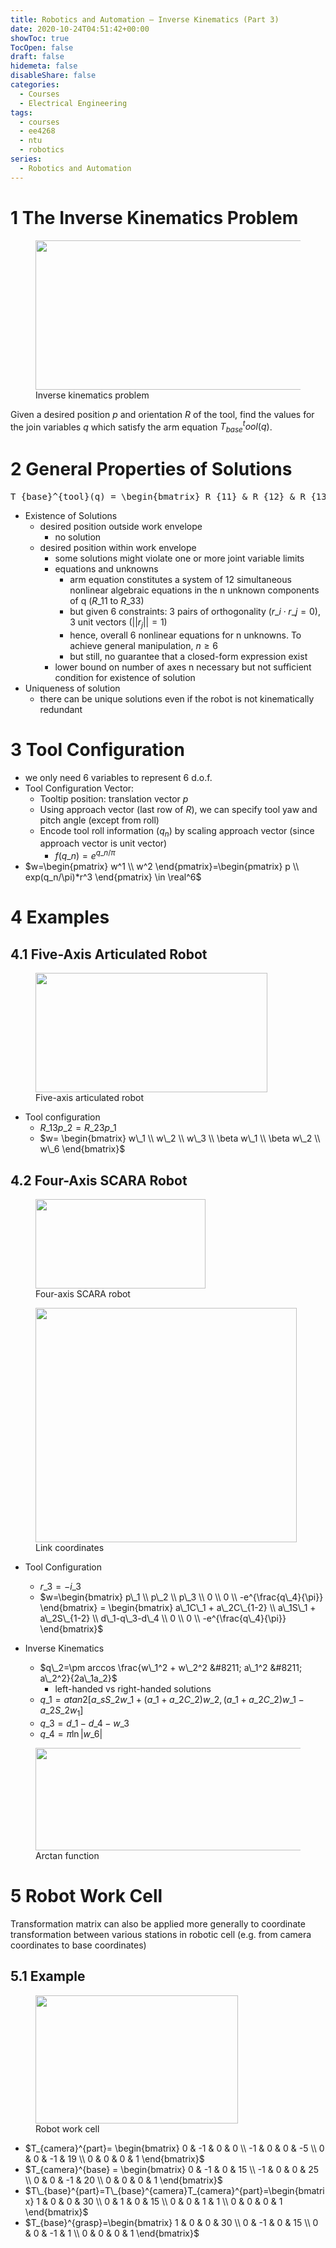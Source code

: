 ```yaml
---
title: Robotics and Automation – Inverse Kinematics (Part 3)
date: 2020-10-24T04:51:42+00:00
showToc: true
TocOpen: false
draft: false
hidemeta: false
disableShare: false
categories:
  - Courses
  - Electrical Engineering
tags:
  - courses
  - ee4268
  - ntu
  - robotics
series:
  - Robotics and Automation
---
```


# 1 The Inverse Kinematics Problem

<div class="wp-block-image">
  <figure class="aligncenter size-large"><a href="https://i2.wp.com/ppeetteerrsx.com/wp-content/uploads/2020/10/12-2.png?ssl=1"><img loading="lazy" width="452" height="239" src="https://i2.wp.com/ppeetteerrsx.com/wp-content/uploads/2020/10/12-2.png?resize=452%2C239&#038;ssl=1" alt="" class="wp-image-1300" srcset="https://i2.wp.com/ppeetteerrsx.com/wp-content/uploads/2020/10/12-2.png?w=452&ssl=1 452w, https://i2.wp.com/ppeetteerrsx.com/wp-content/uploads/2020/10/12-2.png?resize=300%2C159&ssl=1 300w, https://i2.wp.com/ppeetteerrsx.com/wp-content/uploads/2020/10/12-2.png?resize=320%2C169&ssl=1 320w" sizes="(max-width: 452px) 100vw, 452px" data-recalc-dims="1" /></a><figcaption>Inverse kinematics problem</figcaption></figure>
</div>

Given a desired position $p$ and orientation $R$ of the tool, find the values for the join variables $q$ which satisfy the arm equation $T_{base}^tool(q)$.

# 2 General Properties of Solutions

<div class="wp-block-katex-display-block katex-eq" data-katex-display="true">
  <pre>T_{base}^{tool}(q) = \begin{bmatrix} R_{11} & R_{12} & R_{13} & p_1 \\ R_{21} & R_{22} & R_{23} & p_2 \\ R_{31} & R_{32} & R_{33} & p_3 \\ 0 & 0 & 0 & 1\end{bmatrix}</pre>
</div>

- Existence of Solutions
  - desired position outside work envelope
    - no solution
  - desired position within work envelope
    - some solutions might violate one or more joint variable limits
    - equations and unknowns
      - arm equation constitutes a system of 12 simultaneous nonlinear algebraic equations in the n unknown components of q ($R\_{11}$ to $R\_{33}$)
      - but given 6 constraints: 3 pairs of orthogonality ($r\_i \cdot r\_j=0$), 3 unit vectors ($||r_j||=1$)
      - hence, overall 6 nonlinear equations for n unknowns. To achieve general manipulation, $n \ge 6$
      - but still, no guarantee that a closed-form expression exist
    - lower bound on number of axes n necessary but not sufficient condition for existence of solution
- Uniqueness of solution
  - there can be unique solutions even if the robot is not kinematically redundant

# 3 Tool Configuration

- we only need 6 variables to represent 6 d.o.f.
- Tool Configuration Vector:
  - Tooltip position: translation vector $p$
  - Using approach vector (last row of $R$), we can specify tool yaw and pitch angle (except from roll)
  - Encode tool roll information ($q_n$) by scaling approach vector (since approach vector is unit vector)
    - $f(q\_n)=e^{q\_n/\pi}$
- $w=\begin{pmatrix} w^1 \\ w^2 \end{pmatrix}=\begin{pmatrix} p \\ exp(q_n/\pi)*r^3 \end{pmatrix} \in \real^6$

# 4 Examples

## 4.1 Five-Axis Articulated Robot

<div class="wp-block-image">
  <figure class="aligncenter size-large"><img loading="lazy" width="371" height="191" src="https://i1.wp.com/ppeetteerrsx.com/wp-content/uploads/2020/10/1-8.png?resize=371%2C191&#038;ssl=1" alt="" class="wp-image-1303" srcset="https://i1.wp.com/ppeetteerrsx.com/wp-content/uploads/2020/10/1-8.png?w=371&ssl=1 371w, https://i1.wp.com/ppeetteerrsx.com/wp-content/uploads/2020/10/1-8.png?resize=300%2C154&ssl=1 300w, https://i1.wp.com/ppeetteerrsx.com/wp-content/uploads/2020/10/1-8.png?resize=320%2C165&ssl=1 320w" sizes="(max-width: 371px) 100vw, 371px" data-recalc-dims="1" /><figcaption>Five-axis articulated robot</figcaption></figure>
</div>

- Tool configuration
  - $R\_{13}p\_2=R\_{23}p\_1$
  - $w= \begin{bmatrix} w\_1 \\ w\_2 \\ w\_3 \\ \beta w\_1 \\ \beta w\_2 \\ w\_6 \end{bmatrix}$

## 4.2 Four-Axis SCARA Robot

<div class="wp-block-image">
  <figure class="aligncenter size-large"><img loading="lazy" width="272" height="143" src="https://i0.wp.com/ppeetteerrsx.com/wp-content/uploads/2020/10/3-5.png?resize=272%2C143&#038;ssl=1" alt="" class="wp-image-1304" data-recalc-dims="1" /><figcaption>Four-axis SCARA robot</figcaption></figure>
</div>

<div class="wp-block-image">
  <figure class="aligncenter size-large"><img loading="lazy" width="418" height="375" src="https://i0.wp.com/ppeetteerrsx.com/wp-content/uploads/2020/10/2-5.png?resize=418%2C375&#038;ssl=1" alt="" class="wp-image-1305" srcset="https://i0.wp.com/ppeetteerrsx.com/wp-content/uploads/2020/10/2-5.png?w=418&ssl=1 418w, https://i0.wp.com/ppeetteerrsx.com/wp-content/uploads/2020/10/2-5.png?resize=300%2C269&ssl=1 300w, https://i0.wp.com/ppeetteerrsx.com/wp-content/uploads/2020/10/2-5.png?resize=320%2C287&ssl=1 320w" sizes="(max-width: 418px) 100vw, 418px" data-recalc-dims="1" /><figcaption>Link coordinates</figcaption></figure>
</div>

- Tool Configuration

  - $r\_3 = -i\_3$
  - $w=\begin{bmatrix} p\_1 \\ p\_2 \\ p\_3 \\ 0 \\ 0 \\ -e^{\frac{q\_4}{\pi}} \end{bmatrix} = \begin{bmatrix} a\_1C\_1 + a\_2C\_{1-2} \\ a\_1S\_1 + a\_2S\_{1-2} \\ d\_1-q\_3-d\_4 \\ 0 \\ 0 \\ -e^{\frac{q\_4}{\pi}} \end{bmatrix}$

- Inverse Kinematics
  - $q\_2=\pm arccos \frac{w\_1^2 + w\_2^2 &#8211; a\_1^2 &#8211; a\_2^2}{2a\_1a_2}$
    - left-handed vs right-handed solutions
  - $q\_1=atan2[a\_sS\_2w\_1 + (a\_1 + a\_2C\_2)w\_2, (a\_1+a\_2C\_2)w\_1-a\_2S\_2w_1]$
  - $q\_3=d\_1-d\_4-w\_3$
  - $q\_4=\pi \ln |w\_6|$

<div class="wp-block-image">
  <figure class="aligncenter size-large"><img loading="lazy" width="601" height="164" src="https://i0.wp.com/ppeetteerrsx.com/wp-content/uploads/2020/10/4-4.png?resize=601%2C164&#038;ssl=1" alt="" class="wp-image-1306" srcset="https://i0.wp.com/ppeetteerrsx.com/wp-content/uploads/2020/10/4-4.png?w=601&ssl=1 601w, https://i0.wp.com/ppeetteerrsx.com/wp-content/uploads/2020/10/4-4.png?resize=300%2C82&ssl=1 300w, https://i0.wp.com/ppeetteerrsx.com/wp-content/uploads/2020/10/4-4.png?resize=580%2C158&ssl=1 580w, https://i0.wp.com/ppeetteerrsx.com/wp-content/uploads/2020/10/4-4.png?resize=320%2C87&ssl=1 320w" sizes="(max-width: 601px) 100vw, 601px" data-recalc-dims="1" /><figcaption>Arctan function</figcaption></figure>
</div>

# 5 Robot Work Cell

Transformation matrix can also be applied more generally to coordinate transformation between various stations in robotic cell (e.g. from camera coordinates to base coordinates)

## 5.1 Example

<div class="wp-block-image">
  <figure class="aligncenter size-large"><img loading="lazy" width="324" height="205" src="https://i2.wp.com/ppeetteerrsx.com/wp-content/uploads/2020/10/5-3.png?resize=324%2C205&#038;ssl=1" alt="" class="wp-image-1307" srcset="https://i2.wp.com/ppeetteerrsx.com/wp-content/uploads/2020/10/5-3.png?w=324&ssl=1 324w, https://i2.wp.com/ppeetteerrsx.com/wp-content/uploads/2020/10/5-3.png?resize=300%2C190&ssl=1 300w, https://i2.wp.com/ppeetteerrsx.com/wp-content/uploads/2020/10/5-3.png?resize=320%2C202&ssl=1 320w" sizes="(max-width: 324px) 100vw, 324px" data-recalc-dims="1" /><figcaption>Robot work cell</figcaption></figure>
</div>

- $T_{camera}^{part}= \begin{bmatrix} 0 & -1 & 0 & 0 \\ -1 & 0 & 0 & -5 \\ 0 & 0 & -1 & 19 \\ 0 & 0 & 0 & 1 \end{bmatrix}$
- $T_{camera}^{base} = \begin{bmatrix} 0 & -1 & 0 & 15 \\ -1 & 0 & 0 & 25 \\ 0 & 0 & -1 & 20 \\ 0 & 0 & 0 & 1 \end{bmatrix}$
- $T\_{base}^{part}=T\_{base}^{camera}T_{camera}^{part}=\begin{bmatrix} 1 & 0 & 0 & 30 \\ 0 & 1 & 0 & 15 \\ 0 & 0 & 1 & 1 \\ 0 & 0 & 0 & 1 \end{bmatrix}$
- $T_{base}^{grasp}=\begin{bmatrix} 1 & 0 & 0 & 30 \\ 0 & -1 & 0 & 15 \\ 0 & 0 & -1 & 1 \\ 0 & 0 & 0 & 1 \end{bmatrix}$

